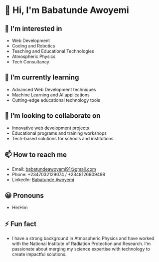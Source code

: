 # 👋 Hi, I'm Babatunde Awoyemi

## 👀 I'm interested in
- Web Development
- Coding and Robotics
- Teaching and Educational Technologies
- Atmospheric Physics
- Tech Consultancy

## 🌱 I’m currently learning
- Advanced Web Development techniques
- Machine Learning and AI applications
- Cutting-edge educational technology tools

## 💞️ I’m looking to collaborate on
- Innovative web development projects
- Educational programs and training workshops
- Tech-based solutions for schools and institutions

## 📫 How to reach me
- Email: babatundeawoyemi91@gmail.com
- Phone: +2347032129074 / +2348126909498
- LinkedIn: [Babatunde Awoyemi](https://ng.linkedin.com/in/babatunde-awoyemi-sam)

## 😀 Pronouns
- He/Him

## ⚡ Fun fact
- I have a strong background in Atmospheric Physics and have worked with the National Institute of Radiation Protection and Research. I'm passionate about merging my science expertise with technology to create impactful solutions.
